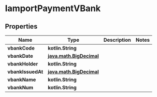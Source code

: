 
# IamportPaymentVBank

## Properties
Name | Type | Description | Notes
------------ | ------------- | ------------- | -------------
**vbankCode** | **kotlin.String** |  | 
**vbankDate** | [**java.math.BigDecimal**](java.math.BigDecimal.md) |  | 
**vbankHolder** | **kotlin.String** |  | 
**vbankIssuedAt** | [**java.math.BigDecimal**](java.math.BigDecimal.md) |  | 
**vbankName** | **kotlin.String** |  | 
**vbankNum** | **kotlin.String** |  | 



